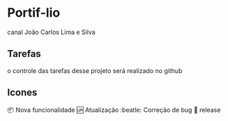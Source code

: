 # Portif-lio
canal João Carlos Lima e Silva

## Tarefas

o controle das tarefas desse projeto será realizado no github


## Icones

:package: Nova funcionalidade
:up: Atualização
:beatle: Correção de bug
:checkered_flag: release